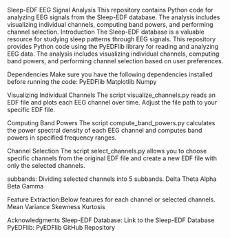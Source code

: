 Sleep-EDF EEG Signal Analysis
This repository contains Python code for analyzing EEG signals from the Sleep-EDF database. The analysis includes visualizing individual channels, computing band powers, and performing channel selection.
Introduction
The Sleep-EDF database is a valuable resource for studying sleep patterns through EEG signals. This repository provides Python code using the PyEDFlib library for reading and analyzing EEG data. The analysis includes visualizing individual channels, computing band powers, and performing channel selection based on user preferences.

Dependencies
Make sure you have the following dependencies installed before running the code:
PyEDFlib
Matplotlib
Numpy

Visualizing Individual Channels
The script visualize_channels.py reads an EDF file and plots each EEG channel over time. Adjust the file path to your specific EDF file.

Computing Band Powers
The script compute_band_powers.py calculates the power spectral density of each EEG channel and computes band powers in specified frequency ranges.

Channel Selection
The script select_channels.py allows you to choose specific channels from the original EDF file and create a new EDF file with only the selected channels.

subbands: Dividing selected channels into 5 subbands.
    Delta 
    Theta 
    Alpha 
    Beta 
    Gamma
    
Feature Extraction:Below features for each channel or selected channels.
  Mean
  Variance
  Skewness
  Kurtosis
  
Acknowledgments
Sleep-EDF Database: Link to the Sleep-EDF Database
PyEDFlib: PyEDFlib GitHub Repository
